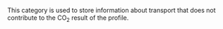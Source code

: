 This category is used to store information about transport that does not
contribute to the CO<sub>2</sub> result of the profile.
